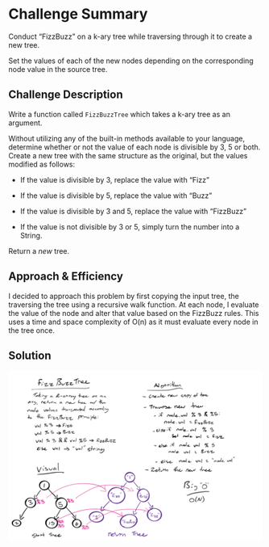 # Challenge Summary
<!-- Short summary or background information -->

Conduct “FizzBuzz” on a k-ary tree while traversing through it to create a new tree.

Set the values of each of the new nodes depending on the corresponding node value in the source tree.

## Challenge Description
<!-- Description of the challenge -->
Write a function called `FizzBuzzTree` which takes a k-ary tree as an argument.

Without utilizing any of the built-in methods available to your language, determine whether or not the value of each node is divisible by 3, 5 or both. Create a new tree with the same structure as the original, but the values modified as follows:

- If the value is divisible by 3, replace the value with “Fizz”

- If the value is divisible by 5, replace the value with “Buzz”

- If the value is divisible by 3 and 5, replace the value with “FizzBuzz”

- If the value is not divisible by 3 or 5, simply turn the number into a String.

Return a *new* tree.

## Approach & Efficiency
<!-- What approach did you take? Why? What is the Big O space/time for this approach? -->
I decided to approach this problem by first copying the input tree, the traversing the tree using a recursive walk function. At each node, I evaluate the value of the node and alter that value based on the FizzBuzz rules. This uses a time and space complexity of O(n) as it must evaluate every node in the tree once.

## Solution
<!-- Embedded whiteboard image -->
![whiteboard](../../assets/fbtree.png)
